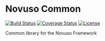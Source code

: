 # Novuso Common

[![Build Status](https://travis-ci.org/novuso/common.svg?branch=master)](https://travis-ci.org/novuso/common)
[![Coverage Status](https://coveralls.io/repos/github/novuso/common/badge.svg?branch=master)](https://coveralls.io/github/novuso/common?branch=master)
[![License](https://poser.pugx.org/novuso/common/license)](https://packagist.org/packages/novuso/common)

Common library for the Novuso Framework
